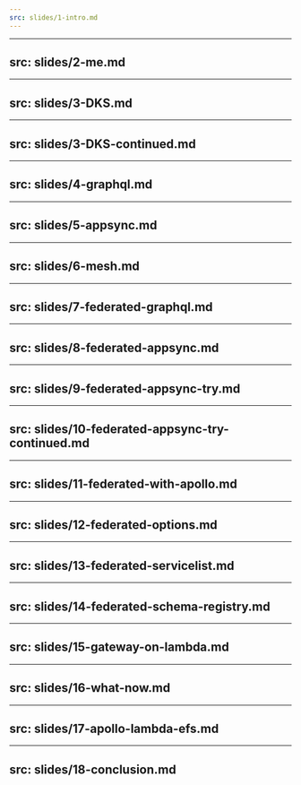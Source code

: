 ```yaml
---
src: slides/1-intro.md
---
```

---
src: slides/2-me.md
---
---
src: slides/3-DKS.md
---
---
src: slides/3-DKS-continued.md
---
---
src: slides/4-graphql.md
---
---
src: slides/5-appsync.md 
---
---
src: slides/6-mesh.md
---
---
src: slides/7-federated-graphql.md
---
---
src: slides/8-federated-appsync.md
---
---
src: slides/9-federated-appsync-try.md
---
---
src: slides/10-federated-appsync-try-continued.md
---
---
src: slides/11-federated-with-apollo.md
---
---
src: slides/12-federated-options.md
---
---
src: slides/13-federated-servicelist.md
---
---
src: slides/14-federated-schema-registry.md
---
---
src: slides/15-gateway-on-lambda.md
---
---
src: slides/16-what-now.md
---
---
src: slides/17-apollo-lambda-efs.md
---
---
src: slides/18-conclusion.md
---